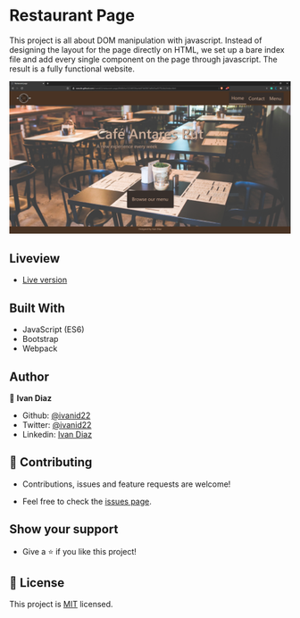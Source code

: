 # Restaurant Page

This project is all about DOM manipulation with javascript. Instead of designing the layout for the page directly on HTML, we set up a bare index file and add every single component on the page through javascript. The result is a fully functional website.

  ![App Preview](screenshot.png) 
  ## Liveview
  - [Live version](https://rawcdn.githack.com/ivanid22/restaurant-page/88d8cfca122246536ac4e87dd3867a86d5aa9379/dist/index.html) 
  
  ## Built With
  - JavaScript (ES6)
  - Bootstrap
  - Webpack

  ## Author

  👤 **Ivan Diaz**

  - Github: [@ivanid22](https://github.com/ivanid22)
  - Twitter: [@ivanid22](https://twitter.com/ivanid22)
  - Linkedin: [Ivan Diaz](www.linkedin.com/in/ivanid22)

  ## 🤝 Contributing

   - Contributions, issues and feature requests are welcome!

   - Feel free to check the [issues page](https://github.com/ivanid22/restaurant-page/issues).

  ## Show your support

   - Give a ⭐️ if you like this project!

  ## 📝 License

  This project is [MIT](lic.url) licensed.